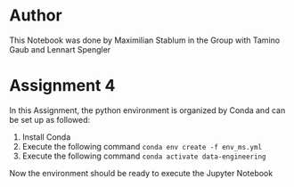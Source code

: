 # Author
This Notebook was done by Maximilian Stablum in the Group with Tamino Gaub and Lennart Spengler

# Assignment 4
In this Assignment, the python environment is organized by Conda and can be set up as followed:

1. Install Conda
2. Execute the following command ``conda env create -f env_ms.yml``
3. Execute the following command ``conda activate data-engineering``

Now the environment should be ready to execute the Jupyter Notebook